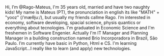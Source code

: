 Hi, I’m @Rago-Mateus, I'm 35 years old, married and have two naughty kids! My name is Mateus (PT), the pronunciation in english its like "MATH" + "yooz" (/ˈmæθjuː/), but usually my friends callme Rago.
I’m interested in economy, software developing, spacial science, physis quantics or everything about tecnologies. I'm graduated in Economic Science and I'm freshemen in Software Engenier. Actually I'm IT Manager and Planning Manager in a building construction named Brio Incorporadora in Brazil, São Paulo.
I’m currently have basic in Python, Html e CS. I'm learning JavaScript...I really like to learn (and apply) new technologies.
